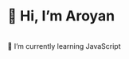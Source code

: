 # 👋 Hi, I’m Aroyan
<br>
🌱 I’m currently learning JavaScript
<br><br>

<!-- [![Top Langs](https://github-readme-stats.vercel.app/api/top-langs/?username=aroyan&layout=compact&theme=tokyonight)](https://github.com/aroyan?tab=repositories) -->
<!--[![Aroyan's GitHub stats](https://github-readme-stats.vercel.app/api?username=aroyan)](https://github.com/aroyan/?tab=repositories)-->
